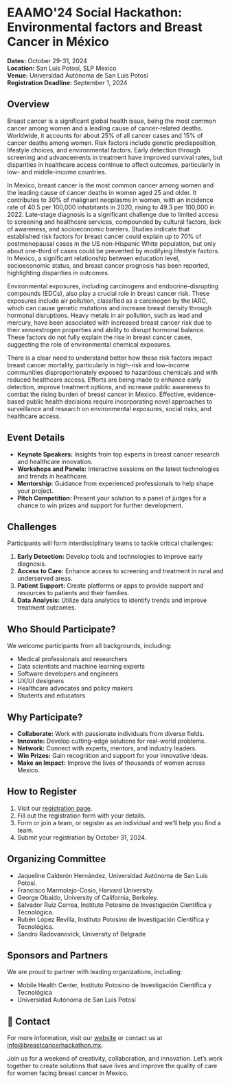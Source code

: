 # EAAMO'24 Social Hackathon: Environmental factors and Breast Cancer in México 

**Dates:** October 29-31, 2024  
**Location:** San Luis Potosí, SLP Mexico  
**Venue:** Universidad Autónoma de San Luis Potosí  
**Registration Deadline:** September 1, 2024

## Overview

Breast cancer is a significant global health issue, being the most common cancer among women and a leading cause of cancer-related deaths. Worldwide, it accounts for about 25% of all cancer cases and 15% of cancer deaths among women. Risk factors include genetic predisposition, lifestyle choices, and environmental factors. Early detection through screening and advancements in treatment have improved survival rates, but disparities in healthcare access continue to affect outcomes, particularly in low- and middle-income countries.

In Mexico, breast cancer is the most common cancer among women and the leading cause of cancer deaths in women aged 25 and older. It contributes to 30% of malignant neoplasms in women, with an incidence rate of 40.5 per 100,000 inhabitants in 2020, rising to 49.3 per 100,000 in 2022. Late-stage diagnosis is a significant challenge due to limited access to screening and healthcare services, compounded by cultural factors, lack of awareness, and socioeconomic barriers. Studies indicate that established risk factors for breast cancer could explain up to 70% of postmenopausal cases in the US non-Hispanic White population, but only about one-third of cases could be prevented by modifying lifestyle factors. In Mexico, a significant relationship between education level, socioeconomic status, and breast cancer prognosis has been reported, highlighting disparities in outcomes.

Environmental exposures, including carcinogens and endocrine-disrupting compounds (EDCs), also play a crucial role in breast cancer risk. These exposures include air pollution, classified as a carcinogen by the IARC, which can cause genetic mutations and increase breast density through hormonal disruptions. Heavy metals in air pollution, such as lead and mercury, have been associated with increased breast cancer risk due to their xenoestrogen properties and ability to disrupt hormonal balance. These factors do not fully explain the rise in breast cancer cases, suggesting the role of environmental chemical exposures.

There is a clear need to understand better how these risk factors impact breast cancer mortality, particularly in high-risk and low-income communities disproportionately exposed to hazardous chemicals and with reduced healthcare access. Efforts are being made to enhance early detection, improve treatment options, and increase public awareness to combat the rising burden of breast cancer in Mexico. Effective, evidence-based public health decisions require incorporating novel approaches to surveillance and research on environmental exposures, social risks, and healthcare access.

## Event Details

- **Keynote Speakers:** Insights from top experts in breast cancer research and healthcare innovation.
- **Workshops and Panels:** Interactive sessions on the latest technologies and trends in healthcare.
- **Mentorship:** Guidance from experienced professionals to help shape your project.
- **Pitch Competition:** Present your solution to a panel of judges for a chance to win prizes and support for further development.

## Challenges

Participants will form interdisciplinary teams to tackle critical challenges:

1. **Early Detection:** Develop tools and technologies to improve early diagnosis.
2. **Access to Care:** Enhance access to screening and treatment in rural and underserved areas.
3. **Patient Support:** Create platforms or apps to provide support and resources to patients and their families.
4. **Data Analysis:** Utilize data analytics to identify trends and improve treatment outcomes.

## Who Should Participate?

We welcome participants from all backgrounds, including:

- Medical professionals and researchers
- Data scientists and machine learning experts
- Software developers and engineers
- UX/UI designers
- Healthcare advocates and policy makers
- Students and educators

## Why Participate?

- **Collaborate:** Work with passionate individuals from diverse fields.
- **Innovate:** Develop cutting-edge solutions for real-world problems.
- **Network:** Connect with experts, mentors, and industry leaders.
- **Win Prizes:** Gain recognition and support for your innovative ideas.
- **Make an Impact:** Improve the lives of thousands of women across Mexico.

##  How to Register

1. Visit our [registration page](http://www.breastcancerhackathon.mx).
2. Fill out the registration form with your details.
3. Form or join a team, or register as an individual and we'll help you find a team.
4. Submit your registration by October 31, 2024.

## Organizing Committee


- Jaqueline Calderón Hernández, Universidad Autónoma de San Luis Potosí.
- Francisco Marmolejo-Cosío, Harvard University. 
- George Obaido, University of California, Berkeley.
- Salvador Ruiz Correa, Instituto Potosino de Investigación Científica y Tecnológica.
- Rubén López Revilla, Instituto Potosino de Investigación Científica y Tecnológica.
- Sandro Radovanovick, University of Belgrade

## Sponsors and Partners

We are proud to partner with leading organizations, including:

- Mobile Health Center, Instituto Potosino de Investigación Científica y Tecnológica 
- Universidad Autónoma de San Luis Potosí

## 📧 Contact

For more information, visit our [website](http://www.breastcancerhackathon.mx) or contact us at [info@breastcancerhackathon.mx](mailto:info@breastcancerhackathon.mx).

Join us for a weekend of creativity, collaboration, and innovation. Let’s work together to create solutions that save lives and improve the quality of care for women facing breast cancer in Mexico.

